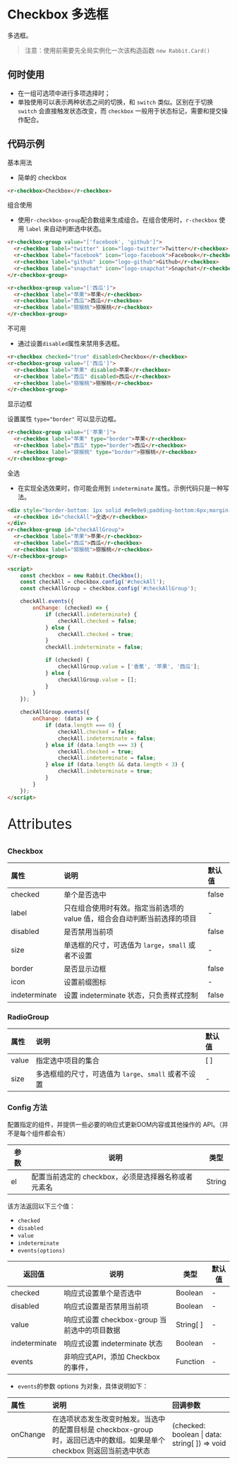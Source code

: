 # Checkbox 多选框

多选框。

> 注意：使用前需要先全局实例化一次该构造函数  `new Rabbit.Card()`

## 何时使用

- 在一组可选项中进行多项选择时；
- 单独使用可以表示两种状态之间的切换，和 `switch` 类似。区别在于切换 `switch` 会直接触发状态改变，而 `checkbox` 一般用于状态标记，需要和提交操作配合。

## 代码示例

基本用法

- 简单的 checkbox

```html
<r-checkbox>Checkbox</r-checkbox>
```

组合使用

- 使用`r-checkbox-group`配合数组来生成组合。在组合使用时，`r-checkbox` 使用 `label` 来自动判断选中状态。

```html
<r-checkbox-group value="['facebook', 'github']">
  <r-checkbox label="twitter" icon="logo-twitter">Twitter</r-checkbox>
  <r-checkbox label="facebook" icon="logo-facebook">Facebook</r-checkbox>
  <r-checkbox label="github" icon="logo-github">Github</r-checkbox>
  <r-checkbox label="snapchat" icon="logo-snapchat">Snapchat</r-checkbox>
</r-checkbox-group>

<r-checkbox-group value="['西瓜']">
  <r-checkbox label="苹果">苹果</r-checkbox>
  <r-checkbox label="西瓜">西瓜</r-checkbox>
  <r-checkbox label="猕猴桃">猕猴桃</r-checkbox>
</r-checkbox-group>
```

不可用

- 通过设置`disabled`属性来禁用多选框。

```html
<r-checkbox checked="true" disabled>Checkbox</r-checkbox>
<r-checkbox-group value="['西瓜']">
  <r-checkbox label="苹果" disabled>苹果</r-checkbox>
  <r-checkbox label="西瓜" disabled>西瓜</r-checkbox>
  <r-checkbox label="猕猴桃">猕猴桃</r-checkbox>
</r-checkbox-group>
```

显示边框 

设置属性 `type="border"` 可以显示边框。

```html
<r-checkbox-group value="['苹果']">
  <r-checkbox label="苹果" type="border">苹果</r-checkbox>
  <r-checkbox label="西瓜" type="border">西瓜</r-checkbox>
  <r-checkbox label="猕猴桃" type="border">猕猴桃</r-checkbox>
</r-checkbox-group>
```

全选

- 在实现全选效果时，你可能会用到 `indeterminate` 属性。示例代码只是一种写法。

```html
<div style="border-bottom: 1px solid #e9e9e9;padding-bottom:6px;margin-bottom:6px;">
  <r-checkbox id="checkAll">全选</r-checkbox>
</div>
<r-checkbox-group id="checkAllGroup">
  <r-checkbox label="苹果">苹果</r-checkbox>
  <r-checkbox label="西瓜">西瓜</r-checkbox>
  <r-checkbox label="猕猴桃">猕猴桃</r-checkbox>
</r-checkbox-group>

<script>
	const checkbox = new Rabbit.Checkbox();
    const checkAll = checkbox.config('#checkAll');
    const checkAllGroup = checkbox.config('#checkAllGroup');

    checkAll.events({
        onChange: (checked) => {
            if (checkAll.indeterminate) {
                checkAll.checked = false;
            } else {
                checkAll.checked = true;
            }
            checkAll.indeterminate = false;

            if (checked) {
                checkAllGroup.value = ['香蕉', '苹果', '西瓜'];
            } else {
                checkAllGroup.value = [];
            }
        }
    });

    checkAllGroup.events({
        onChange: (data) => {
            if (data.length === 0) {
                checkAll.checked = false;
                checkAll.indeterminate = false;
            } else if (data.length === 3) {
                checkAll.checked = true;
                checkAll.indeterminate = false;
            } else if (data.length && data.length < 3) {
                checkAll.indeterminate = true;
            }
        }
    });
</script>
```

<p style="font-size: 32px">Attributes</p>

### Checkbox

| 属性          | 说明                                                         | 默认值 |
| :------------ | :----------------------------------------------------------- | :----- |
| checked       | 单个是否选中                                                 | false  |
| label         | 只在组合使用时有效。指定当前选项的 value 值，组合会自动判断当前选择的项目 | -      |
| disabled      | 是否禁用当前项                                               | false  |
| size          | 单选框的尺寸，可选值为 `large`，`small` 或者不设置           | -      |
| border        | 是否显示边框                                                 | false  |
| icon          | 设置前缀图标                                                 | -      |
| indeterminate | 设置 indeterminate 状态，只负责样式控制                      | false  |

### RadioGroup

| 属性  | 说明                                                 | 默认值 |
| :---- | :--------------------------------------------------- | :----- |
| value | 指定选中项目的集合                                   | [ ]    |
| size  | 多选框组的尺寸，可选值为 `large`、`small` 或者不设置 | -      |

### Config  方法

配置指定的组件，并提供一些必要的响应式更新DOM内容或其他操作的 API。（并不是每个组件都会有）

| 参数 | 说明                                                | 类型   |
| ---- | --------------------------------------------------- | ------ |
| el   | 配置当前选定的 checkbox，必须是选择器名称或者元素名 | String |

该方法返回以下三个值：

- `checked`
- `disabled`
- `value`
- `indeterminate`
- `events(options)`

| 返回值        | 说明                                         | 类型      | 默认值 |
| ------------- | -------------------------------------------- | --------- | ------ |
| checked       | 响应式设置单个是否选中                       | Boolean   | -      |
| disabled      | 响应式设置是否禁用当前项                     | Boolean   | -      |
| value         | 响应式设置 checkbox-group 当前选中的项目数据 | String[ ] | -      |
| indeterminate | 响应式设置 indeterminate 状态                | Boolean   | -      |
| events        | 非响应式API，添加 Checkbox 的事件，          | Function  | -      |

- `events`的参数 options 为对象，具体说明如下：

| 属性     | 说明                                                         | 回调参数                                      |
| :------- | :----------------------------------------------------------- | :-------------------------------------------- |
| onChange | 在选项状态发生改变时触发。当选中的配置目标是 checkbox-group 时，返回已选中的数组。如果是单个 checkbox 则返回当前选中状态 | (checked: boolean \| data: string[ ]) => void |


